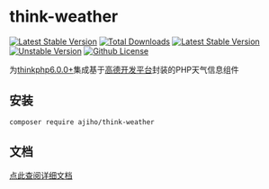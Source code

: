 # think-weather
[![Latest Stable Version](https://img.shields.io/github/v/release/ajiho/think-weather)](https://github.com/ajiho/think-weather/releases)
[![Total Downloads]](https://packagist.org/packages/ajiho/think-weather)
[![Latest Stable Version]](https://packagist.org/packages/ajiho/think-weather)
[![Unstable Version]](https://packagist.org/packages/ajiho/think-weather)
[![Github License](https://img.shields.io/github/license/ajiho/think-weather.svg)](https://packagist.org/packages/ajiho/think-weather)


为[thinkphp6.0.0+](https://github.com/top-think/think)集成基于[高德开发平台](https://console.amap.com/dev/id/phone)封装的PHP天气信息组件



## 安装


```shell
composer require ajiho/think-weather
```

## 文档

[点此查阅详细文档](https://console.amap.com/dev/id/phone)


[Total Downloads]: https://img.shields.io/packagist/dt/ajiho/think-weather.svg?style=flat-square
[Latest Stable Version]: https://img.shields.io/packagist/v/ajiho/think-weather.svg?style=flat-square
[Unstable Version]: https://img.shields.io/packagist/vpre/ajiho/think-weather.svg?style=flat-square

